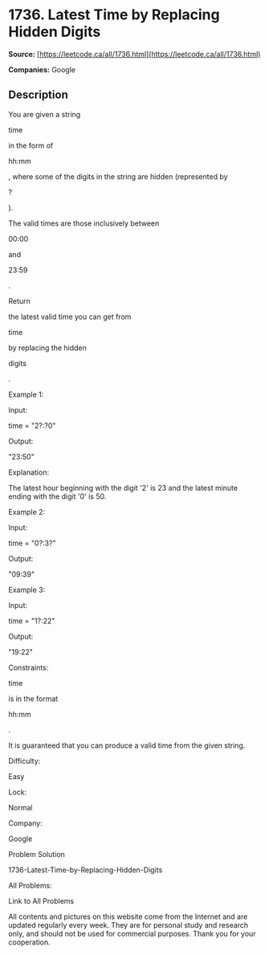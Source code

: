 # 1736. Latest Time by Replacing Hidden Digits

**Source:** [https://leetcode.ca/all/1736.html](https://leetcode.ca/all/1736.html)

**Companies:** Google

## Description

You are given a string

time

in the form of

hh:mm

, where
            some of the digits in the string are hidden (represented by

?

).

The valid times are those inclusively between

00:00

and

23:59

.

Return

the latest valid time you can get from

time

by
                replacing the hidden

digits

.

Example 1:

Input:

time = "2?:?0"

Output:

"23:50"

Explanation:

The latest hour beginning with the digit '2' is 23 and the latest minute ending with the digit '0' is 50.

Example 2:

Input:

time = "0?:3?"

Output:

"09:39"

Example 3:

Input:

time = "1?:22"

Output:

"19:22"

Constraints:

time

is in the format

hh:mm

.

It is guaranteed that you can produce a valid time from the given string.

Difficulty:

Easy

Lock:

Normal

Company:

Google

Problem Solution

1736-Latest-Time-by-Replacing-Hidden-Digits

All Problems:

Link to All Problems

All contents and pictures on this website come from the Internet and are updated regularly
        every week. They are for personal study and research only, and should not be used for
        commercial purposes. Thank you for your cooperation.

